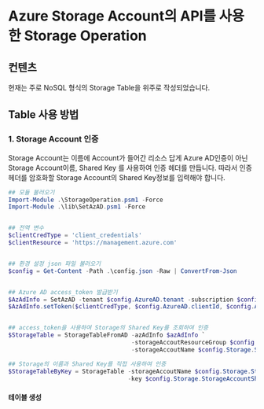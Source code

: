 # Azure Storage Account의 API를 사용한 Storage Operation

## 컨텐츠
현재는 주로 NoSQL 형식의 Storage Table을 위주로 작성되었습니다.

## Table 사용 방법

### 1. Storage Account 인증
Storage Account는 이름에 Account가 들어간 리소스 답게 Azure AD인증이 아닌 Storage Account이름, Shared Key 를 사용하여 인증 헤더를 만듭니다.
따라서 인증 헤더를 암호화할 Storage Account의 Shared Key정보를 입력해야 합니다.

```powershell
## 모듈 불러오기
Import-Module .\StorageOperation.psm1 -Force
Import-Module .\lib\SetAzAD.psm1 -Force


## 전역 변수
$clientCredType = 'client_credentials'
$clientResource = 'https://management.azure.com'


## 환경 설정 json 파일 불러오기
$config = Get-Content -Path .\config.json -Raw | ConvertFrom-Json


## Azure AD access_token 발급받기
$AzAdInfo = SetAzAD -tenant $config.AzureAD.tenant -subscription $config.AzureAD.subscription
$AzAdInfo.setToken($clientCredType, $config.AzureAD.clientId, $config.AzureAD.clientSecret, $clientResource)


## access_token을 사용하여 Storage의 Shared Key를 조회하여 인증
$StorageTable = StorageTableFromAD -azAdInfo $azAdInfo `
                                   -storageAccoutResourceGroup $config.Storage.StorageAccountResourceGroup `
                                   -storageAccoutName $config.Storage.StorageAccountName

## Storage의 이름과 Shared Key를 직접 사용하여 인증
$StorageTableByKey = StorageTable -storageAccoutName $config.Storage.StorageAccountName `
                                  -key $config.Storage.StorageAccountSharedKey
```

#### 테이블 생성